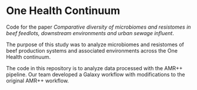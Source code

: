 # One Health Continuum

Code for the paper _Comparative diversity of microbiomes and resistomes in beef feedlots, downstream environments and urban sewage influent_.

The purpose of this study was to analyze microbiomes and resistomes of beef production systems and associated environments across the One Health continuum.

The code in this repository is to analyze data processed with the AMR++ pipeline. Our team developed a Galaxy workflow with modifications to the original AMR++ workflow.

